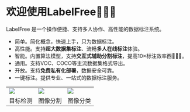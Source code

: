 # 欢迎使用LabelFree👋👋👋

LabelFree 是一个操作便捷、支持多人协作、高性能的数据标注系统。

- 简单。简化概念，快速上手，只为数据标注。
- 高性能。支持**超大数据集标注**、流畅**多人在线标注**体验。
- 智能。内置算法模型，支持**交互式辅助分割标注**，提高10×标注效率西🚀🚀🚀。
- 通用。支持VOC、COCO等主流数据集格式导出。
- 开放。支持**免费私有化部署**，数据安全可靠。
- 一键标注。提供专业、一站式的数据标注服务。

<div align="center">
<table>
    <tr>
        <td><img src="https://files.catbox.moe/7aczgb.gif"></td>
        <td><img src="https://files.catbox.moe/3dzyj2.gif"></td>
        <td><img src="https://files.catbox.moe/yne8u4.gif"></td>
    <tr>
    <tr>
        <td align="center">目标检测</td>
        <td align="center">图像分割</td>
        <td align="center">图像分类</td>
    <tr>
</table>
</div>

